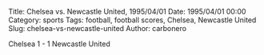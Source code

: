 Title: Chelsea vs. Newcastle United, 1995/04/01
Date: 1995/04/01 00:00
Category: sports
Tags: football, football scores, Chelsea, Newcastle United
Slug: chelsea-vs-newcastle-united
Author: carbonero


Chelsea 1 - 1 Newcastle United
